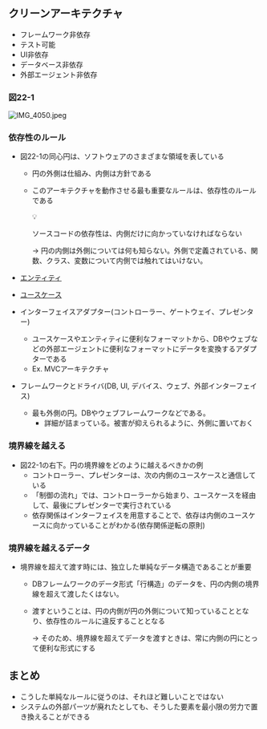 ## クリーンアーキテクチャ

- フレームワーク非依存
- テスト可能
- UI非依存
- データベース非依存
- 外部エージェント非依存

### 図22-1

![IMG_4050.jpeg](attachment:36b9c5fe-1b3b-4ff8-a7f3-998ae73dbcd0:IMG_4050.jpeg)

### 依存性のルール

- 図22-1の同心円は、ソフトウェアのさまざまな領域を表している
    - 円の外側は仕組み、内側は方針である
    - このアーキテクチャを動作させる最も重要なルールは、依存性のルールである
        
        <aside>
        💡
        
        ソースコードの依存性は、内側だけに向かっていなければならない
        
        </aside>
        
        → 円の内側は外側については何も知らない。外側で定義されている、関数、クラス、変数について内側では触れてはいけない。
        
- [エンティティ](https://www.notion.so/18e93db05554807b85cef3bd2287f2fc?pvs=21)
- [ユースケース](https://www.notion.so/18e93db0555480a793e0f613de87dd5a?pvs=21)
- インターフェイスアダプター(コントローラー、ゲートウェイ、プレゼンター)
    - ユースケースやエンティティに便利なフォーマットから、DBやウェブなどの外部エージェントに便利なフォーマットにデータを変換するアダプターである
    - Ex. MVCアーキテクチャ
- フレームワークとドライバ(DB, UI, デバイス、ウェブ、外部インターフェイス)
    - 最も外側の円。DBやウェブフレームワークなどである。
        - 詳細が詰まっている。被害が抑えられるように、外側に置いておく

### 境界線を越える

- 図22-1の右下。円の境界線をどのように越えるべきかの例
    - コントローラー、プレゼンターは、次の内側のユースケースと通信している
    - 「制御の流れ」では、コントローラーから始まり、ユースケースを経由して、最後にプレゼンターで実行されている
    - 依存関係はインターフェイスを用意することで、依存は内側のユースケースに向かっていることがわかる(依存関係逆転の原則)

### 境界線を越えるデータ

- 境界線を超えて渡す時には、独立した単純なデータ構造であることが重要
    - DBフレームワークのデータ形式「行構造」のデータを、円の内側の境界線を超えて渡したくはない。
    - 渡すということは、円の内側が円の外側について知っていることとなり、依存性のルールに違反することとなる
        
        → そのため、境界線を超えてデータを渡すときは、常に内側の円にとって便利な形式にする
        

## まとめ

- こうした単純なルールに従うのは、それほど難しいことではない
- システムの外部パーツが廃れたとしても、そうした要素を最小限の労力で置き換えることができる